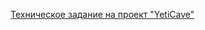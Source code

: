 [Техническое задание на проект "YetiCave"](https://drive.google.com/open?id=0B6PLNhBf3cejczl3ZEJQTDZNZWM)